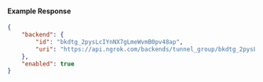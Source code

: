 <!-- Code generated for API Clients. DO NOT EDIT. -->

#### Example Response

```json
{
	"backend": {
		"id": "bkdtg_2pysLcIYnNX7gLmeWvmB0pv48ap",
		"uri": "https://api.ngrok.com/backends/tunnel_group/bkdtg_2pysLcIYnNX7gLmeWvmB0pv48ap"
	},
	"enabled": true
}
```
